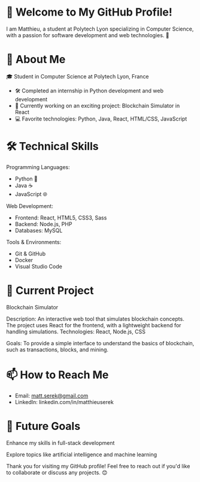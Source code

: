 # 👋 Welcome to My GitHub Profile!

I am Matthieu, a student at Polytech Lyon specializing in Computer Science, with a passion for software development and web technologies. 🚀

# 💼 About Me

🎓 Student in Computer Science at Polytech Lyon, France
- 🛠 Completed an internship in Python development and web development
- 🌱 Currently working on an exciting project: Blockchain Simulator in React
- 💻 Favorite technologies: Python, Java, React, HTML/CSS, JavaScript

# 🛠️ Technical Skills
Programming Languages:

- Python 🐍
- Java ☕
- JavaScript 🌐

Web Development:

- Frontend: React, HTML5, CSS3, Sass
- Backend: Node.js, PHP
- Databases: MySQL

Tools & Environments:

- Git & GitHub
- Docker
- Visual Studio Code

# 🚀 Current Project

Blockchain Simulator

Description: An interactive web tool that simulates blockchain concepts. The project uses React for the frontend, with a lightweight backend for handling simulations.
Technologies: React, Node.js, CSS

Goals: To provide a simple interface to understand the basics of blockchain, such as transactions, blocks, and mining.

# 📫 How to Reach Me

- Email: matt.serek@gmail.com
- LinkedIn: linkedin.com/in/matthieuserek

# 🎯 Future Goals

Enhance my skills in full-stack development

Explore topics like artificial intelligence and machine learning

Thank you for visiting my GitHub profile! Feel free to reach out if you'd like to collaborate or discuss any projects. 😊

